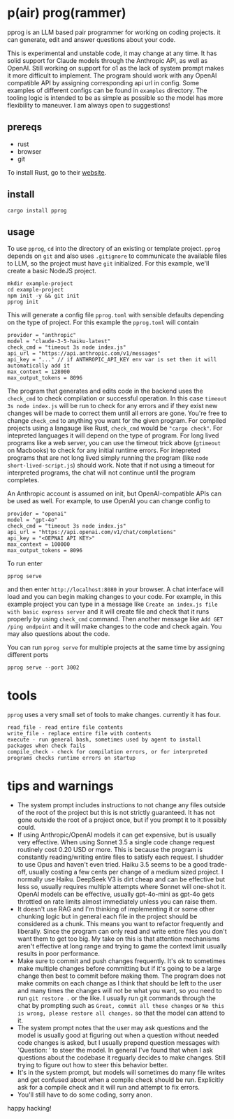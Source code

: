 # p(air) prog(rammer)
pprog is an LLM based pair programmer for working on coding projects.  it can generate, edit and answer questions about your code.

This is experimental and unstable code, it may change at any time.  It has solid support for Claude models through the Anthropic API, as well as OpenAI.  Still working on support for o1 as the lack of system prompt makes it more difficult to implement.  The program should work with any OpenAI compatible API by assigning corresponding api url in config.  Some examples of different configs can be found in `examples` directory.  The tooling logic is intended to be as simple as possible so the model has more flexibility to maneuver.  I am always open to suggestions!

## prereqs
- rust
- browser
- git

To install Rust, go to their [website](https://www.rust-lang.org/).

## install
```
cargo install pprog
```

## usage
To use `pprog`, `cd` into the directory of an existing or template project.  `pprog` depends on `git` and also uses `.gitignore` to communicate the available files to LLM, so the project must have `git` initialized. For this example, we'll create a basic NodeJS project.
```
mkdir example-project
cd example-project
npm init -y && git init
pprog init
```
This will generate a config file `pprog.toml` with sensible defaults depending on the type of project.  For this example the `pprog.toml` will contain
```
provider = "anthropic"
model = "claude-3-5-haiku-latest"
check_cmd = "timeout 3s node index.js"
api_url = "https://api.anthropic.com/v1/messages"
api_key = "..." // if ANTHROPIC_API_KEY env var is set then it will automatically add it
max_context = 128000
max_output_tokens = 8096
```
The program that generates and edits code in the backend uses the `check_cmd` to check compilation or successful operation.  In this case `timeout 3s node index.js` will be run to check for any errors and if they exist new changes will be made to correct them until all errors are gone.  You're free to change `check_cmd` to anything you want for the given program.  For compiled projects using a langauge like Rust, `check_cmd` would be `"cargo check"`.  For intepreted languages it will depend on the type of program.  For long lived programs like a web server, you can use the timeout trick above (`gtimeout` on Macbooks) to check for any initial runtime errors.  For intepreted programs that are not long lived simply running the program (like `node short-lived-script.js`) should work.  Note that if not using a timeout for interpreted programs, the chat will not continue until the program completes.

An Anthropic account is assumed on init, but OpenAI-compatible APIs can be used as well.  For example, to use OpenAI you can change config to 
```
provider = "openai"
model = "gpt-4o"
check_cmd = "timeout 3s node index.js"
api_url = "https://api.openai.com/v1/chat/completions"
api_key = "<OEPNAI API KEY>"
max_context = 100000
max_output_tokens = 8096
```
To run enter
```
pprog serve
```
and then enter `http://localhost:8080` in your browser.  A chat interface will load and you can begin making changes to your code.  For example, in this example project you can type in a message like `Create an index.js file with basic express server` and it will create file and check that it runs properly by using `check_cmd` command.  Then another message like `Add GET /ping endpoint` and it will make changes to the code and check again.  You may also questions about the code.  

You can run `pprog serve` for multiple projects at the same time by assigning different ports
```
pprog serve --port 3002
```

# tools
`pprog` uses a very small set of tools to make changes.  currently it has four.
```
read_file - read entire file contents
write_file - replace entire file with contents
execute - run general bash, sometimes used by agent to install packages when check fails
compile_check - check for compilation errors, or for interpreted programs checks runtime errors on startup
```

# tips and warnings
- The system prompt includes instructions to not change any files outside of the root of the project but this is not strictly guaranteed.  It has not gone outside the root of a project once, but if you prompt it to it possibly could.
- If using Anthropic/OpenAI models it can get expensive, but is usually very effective.  When using Sonnet 3.5 a single code change request routinely cost 0.20 USD or more.  This is because the program is constantly reading/writing entire files to satisfy each request.  I shudder to use Opus and haven't even tried.  Haiku 3.5 seems to be a good trade-off, usually costing a few cents per change of a medium sized project.  I normally use Haiku.  DeepSeek V3 is dirt cheap and can be effective but less so, usually requires multiple attempts where Sonnet will one-shot it.  OpenAI models can be effective, usually gpt-4o-mini as gpt-4o gets throttled on rate limits almost immediately unless you can raise them.
- It doesn't use RAG and I'm thinking of implementing it or some other chunking logic but in general each file in the project should be considered as a chunk.  This means you want to refactor frequently and liberally.  Since the program can only read and write entire files you don't want them to get too big.  My take on this is that attention mechanisms aren't effective at long range and trying to game the context limit usually results in poor performance.
- Make sure to commit and push changes frequently.  It's ok to sometimes make multiple changes before committing but if it's going to be a large change then best to commit before making them.  The program does not make commits on each change as I think that should be left to the user and many times the changes will not be what you want, so you need to run `git restore .` or the like.  I usually run git commands through the chat by prompting such as `Great, commit all these changes` or `No this is wrong, please restore all changes.` so that the model can attend to it. 
- The system prompt notes that the user may ask questions and the model is usually good at figuring out when a question without needed code changes is asked, but I usually prepend question messages with 'Question: ' to steer the model.  In general I've found that when I ask questions about the codebase it reguarly decides to make changes.  Still trying to figure out how to steer this behavior better.
- It's in the system prompt, but models will sometimes do many file writes and get confused about when a compile check should be run.  Explicitly ask for a compile check and it will run and attempt to fix errors.
- You'll still have to do some coding, sorry anon.

happy hacking!

